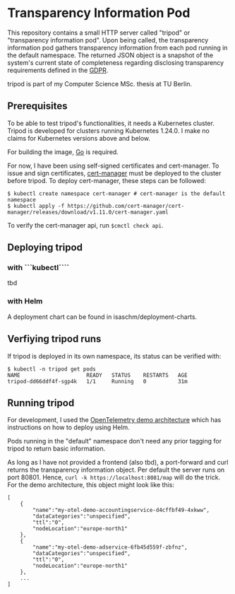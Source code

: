 # Transparency Information Pod

This repository contains a small HTTP server called "tripod" or "transparency information pod". Upon being called, the transparency information pod gathers transparency information from each pod running in the default namespace. The returned JSON object is a snapshot of the system's current state of completeness regarding disclosing transparency requirements defined in the [GDPR](https://gdpr.eu/).

tripod is part of my Computer Science MSc. thesis at TU Berlin.

## Prerequisites

To be able to test tripod's functionalities, it needs a Kubernetes cluster. Tripod is developed for clusters running Kubernetes 1.24.0. I make no claims for Kubernetes versions above and below.

For building the image, [Go](https://golang.org) is required.

For now, I have been using self-signed certificates and cert-manager.
To issue and sign certificates, [cert-manager](https://cert-manager.io/) must be deployed to the cluster before tripod. To deploy cert-manager, these steps can be followed:
```
$ kubectl create namespace cert-manager # cert-manager is the default namespace
$ kubectl apply -f https://github.com/cert-manager/cert-manager/releases/download/v1.11.0/cert-manager.yaml
```
To verify the cert-manager api, run ```$cmctl check api```.

## Deploying tripod

### with ```kubectl````

tbd

### with Helm

A deployment chart can be found in isaschm/deployment-charts.

## Verfiying tripod runs

If tripod is deployed in its own namespace, its status can be verified with:
```
$ kubectl -n tripod get pods
NAME                     READY   STATUS    RESTARTS   AGE
tripod-dd66ddf4f-sgp4k   1/1     Running   0          31m
```

## Running tripod

For development, I used the [OpenTelemetry demo architecture](https://opentelemetry.io/docs/demo/kubernetes-deployment/) which has instructions on how to deploy using Helm.

Pods running in the "default" namespace don't need any prior tagging for tripod to return basic information.

As long as I have not provided a frontend (also tbd), a port-forward and curl returns the transparency information object.
Per default the server runs on port 80801. Hence, ```curl -k https://localhost:8081/map``` will do the trick.
For the demo architecture, this object might look like this:
```
[
    {
        "name":"my-otel-demo-accountingservice-d4cffbf49-4xkww",
        "dataCategories":"unspecified",
        "ttl":"0",
        "nodeLocation":"europe-north1"
    },
    {
        "name":"my-otel-demo-adservice-6fb45d559f-zbfnz",
        "dataCategories":"unspecified",
        "ttl":"0",
        "nodeLocation":"europe-north1"
    },
    ...
]
```